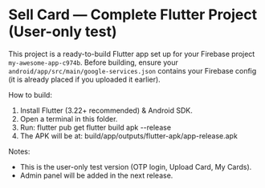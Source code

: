 # Sell Card — Complete Flutter Project (User-only test)

This project is a ready-to-build Flutter app set up for your Firebase project `my-awesome-app-c974b`.
Before building, ensure your `android/app/src/main/google-services.json` contains your Firebase config (it is already placed if you uploaded it earlier).

How to build:
1. Install Flutter (3.22+ recommended) & Android SDK.
2. Open a terminal in this folder.
3. Run:
   flutter pub get
   flutter build apk --release
4. The APK will be at: build/app/outputs/flutter-apk/app-release.apk

Notes:
- This is the user-only test version (OTP login, Upload Card, My Cards).
- Admin panel will be added in the next release.
